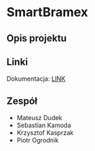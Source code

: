 # SmartBramex
## Opis projektu
## Linki
Dokumentacja: [LINK](https://cloudcooking.sharepoint.com/:w:/t/Studia/TIN/Eb4ZTIl2awJAgY-VnGqGm64B1f6HMb0b6MQn_OA9PyJiaw)
## Zespół
<ul>
<li>Mateusz Dudek</li>
<li>Sebastian Kamoda</li>
<li>Krzysztof Kasprzak</li>
<li>Piotr Ogrodnik</li>
</ul>
